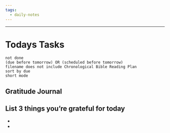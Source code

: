 ```yaml
---
tags:
  - daily-notes
---
```

---
# Todays Tasks

```tasks
not done
(due before tomorrow) OR (scheduled before tomorrow)
filename does not include Chronological Bible Reading Plan
sort by due
short mode
```

## Gratitude Journal

List 3 things you’re grateful for today
- 
- 
- 
